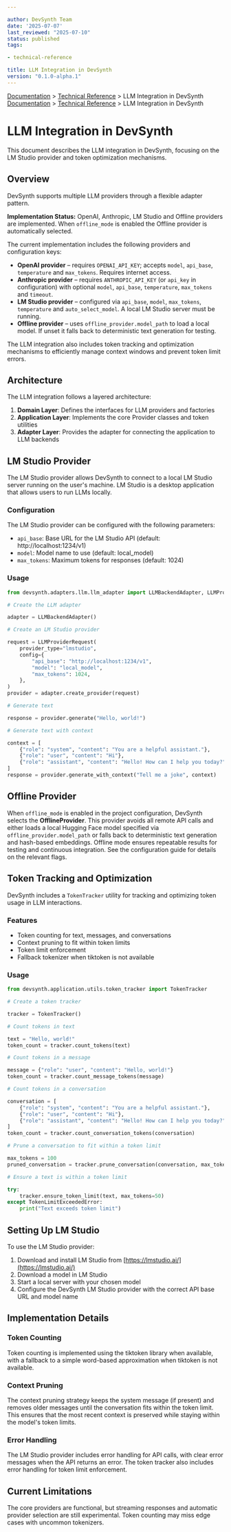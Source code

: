 ```yaml
---

author: DevSynth Team
date: '2025-07-07'
last_reviewed: "2025-07-10"
status: published
tags:

- technical-reference

title: LLM Integration in DevSynth
version: "0.1.0-alpha.1"
---
```

<div class="breadcrumbs">
<a href="../index.md">Documentation</a> &gt; <a href="index.md">Technical Reference</a> &gt; LLM Integration in DevSynth
</div>

<div class="breadcrumbs">
<a href="../index.md">Documentation</a> &gt; <a href="index.md">Technical Reference</a> &gt; LLM Integration in DevSynth
</div>

# LLM Integration in DevSynth

This document describes the LLM integration in DevSynth, focusing on the LM Studio provider and token optimization mechanisms.

## Overview

DevSynth supports multiple LLM providers through a flexible adapter pattern.

**Implementation Status:** OpenAI, Anthropic, LM Studio and Offline providers are implemented. When `offline_mode` is enabled the Offline provider is automatically selected.

The current implementation includes the following providers and configuration keys:

- **OpenAI provider** – requires `OPENAI_API_KEY`; accepts `model`, `api_base`, `temperature` and `max_tokens`. Requires internet access.
- **Anthropic provider** – requires `ANTHROPIC_API_KEY` (or `api_key` in configuration) with optional `model`, `api_base`, `temperature`, `max_tokens` and `timeout`.
- **LM Studio provider** – configured via `api_base`, `model`, `max_tokens`, `temperature` and `auto_select_model`. A local LM Studio server must be running.
- **Offline provider** – uses `offline_provider.model_path` to load a local model. If unset it falls back to deterministic text generation for testing.


The LLM integration also includes token tracking and optimization mechanisms to efficiently manage context windows and prevent token limit errors.

## Architecture

The LLM integration follows a layered architecture:

1. **Domain Layer**: Defines the interfaces for LLM providers and factories
2. **Application Layer**: Implements the core Provider classes and token utilities
3. **Adapter Layer**: Provides the adapter for connecting the application to LLM backends


## LM Studio Provider

The LM Studio provider allows DevSynth to connect to a local LM Studio server running on the user's machine. LM Studio is a desktop application that allows users to run LLMs locally.

### Configuration

The LM Studio provider can be configured with the following parameters:

- `api_base`: Base URL for the LM Studio API (default: http://localhost:1234/v1)
- `model`: Model name to use (default: local_model)
- `max_tokens`: Maximum tokens for responses (default: 1024)


### Usage

```python
from devsynth.adapters.llm.llm_adapter import LLMBackendAdapter, LLMProviderRequest

# Create the LLM adapter

adapter = LLMBackendAdapter()

# Create an LM Studio provider

request = LLMProviderRequest(
    provider_type="lmstudio",
    config={
        "api_base": "http://localhost:1234/v1",
        "model": "local_model",
        "max_tokens": 1024,
    },
)
provider = adapter.create_provider(request)

# Generate text

response = provider.generate("Hello, world!")

# Generate text with context

context = [
    {"role": "system", "content": "You are a helpful assistant."},
    {"role": "user", "content": "Hi"},
    {"role": "assistant", "content": "Hello! How can I help you today?"}
]
response = provider.generate_with_context("Tell me a joke", context)
```

## Offline Provider

When `offline_mode` is enabled in the project configuration, DevSynth selects
the **OfflineProvider**. This provider avoids all remote API calls and either
loads a local Hugging Face model specified via
`offline_provider.model_path` or falls back to deterministic text generation and
hash-based embeddings. Offline mode ensures repeatable results for testing and
continuous integration. See the configuration guide for details on the relevant
flags.

## Token Tracking and Optimization

DevSynth includes a `TokenTracker` utility for tracking and optimizing token usage in LLM interactions.

### Features

- Token counting for text, messages, and conversations
- Context pruning to fit within token limits
- Token limit enforcement
- Fallback tokenizer when tiktoken is not available


### Usage

```python
from devsynth.application.utils.token_tracker import TokenTracker

# Create a token tracker

tracker = TokenTracker()

# Count tokens in text

text = "Hello, world!"
token_count = tracker.count_tokens(text)

# Count tokens in a message

message = {"role": "user", "content": "Hello, world!"}
token_count = tracker.count_message_tokens(message)

# Count tokens in a conversation

conversation = [
    {"role": "system", "content": "You are a helpful assistant."},
    {"role": "user", "content": "Hi"},
    {"role": "assistant", "content": "Hello! How can I help you today?"}
]
token_count = tracker.count_conversation_tokens(conversation)

# Prune a conversation to fit within a token limit

max_tokens = 100
pruned_conversation = tracker.prune_conversation(conversation, max_tokens)

# Ensure a text is within a token limit

try:
    tracker.ensure_token_limit(text, max_tokens=50)
except TokenLimitExceededError:
    print("Text exceeds token limit")
```

## Setting Up LM Studio

To use the LM Studio provider:

1. Download and install LM Studio from [https://lmstudio.ai/](https://lmstudio.ai/)
2. Download a model in LM Studio
3. Start a local server with your chosen model
4. Configure the DevSynth LM Studio provider with the correct API base URL and model name


## Implementation Details

### Token Counting

Token counting is implemented using the tiktoken library when available, with a fallback to a simple word-based approximation when tiktoken is not available.

### Context Pruning

The context pruning strategy keeps the system message (if present) and removes older messages until the conversation fits within the token limit. This ensures that the most recent context is preserved while staying within the model's token limits.

### Error Handling

The LM Studio provider includes error handling for API calls, with clear error messages when the API returns an error. The token tracker also includes error handling for token limit enforcement.

## Current Limitations

The core providers are functional, but streaming responses and automatic
provider selection are still experimental. Token counting may miss edge cases
with uncommon tokenizers.
